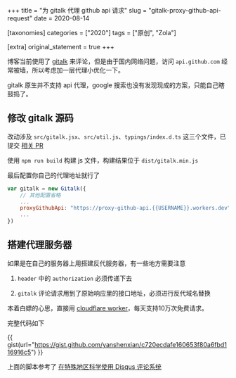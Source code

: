 +++
title = "为 gitalk 代理 github api 请求"
slug = "gitalk-proxy-github-api-request"
date = 2020-08-14

[taxonomies]
categories = ["2020"]
tags = ["原创", "Zola"]

[extra]
original_statement = true
+++

博客当前使用了 [gitalk](https://github.com/gitalk/gitalk) 来评论，但是由于国内网络问题，访问 `api.github.com` 经常被墙，所以考虑加一层代理小优化一下。
<!-- more -->

gitalk 原生并不支持 api 代理，google 搜索也没有发现现成的方案，只能自己瞎鼓捣了。

## 修改 gitalk 源码 

改动涉及 `src/gitalk.jsx`、`src/util.js`、`typings/index.d.ts` 这三个文件，已提交 [相关 PR](https://github.com/gitalk/gitalk/pull/401)


使用 `npm run build` 构建 js 文件，构建结果位于 `dist/gitalk.min.js`

最后配置你自己的代理地址就行了
```js
var gitalk = new Gitalk({
    // 其他配置省略
    ...
    proxyGithubApi: "https://proxy-github-api.{{USERNAME}}.workers.dev",
    ...
})
```

## 搭建代理服务器

如果是在自己的服务器上用搭建反代服务器，有一些地方需要注意
1. `header` 中的 `authorization` 必须传递下去

2. `gitalk` 评论请求用到了原始响应里的接口地址，必须进行反代域名替换

本着白嫖的心思，直接用 [cloudflare worker](https://workers.cloudflare.com/)，每天支持10万次免费请求。

完整代码如下

{{ gist(url="https://gist.github.com/yanshenxian/c720ecdafe160653f80a6fbd116916c5") }}

上面的脚本参考了 [在特殊地区科学使用 Disqus 评论系统](https://blog.ichr.me/post/use-disqus-conveniently/)
